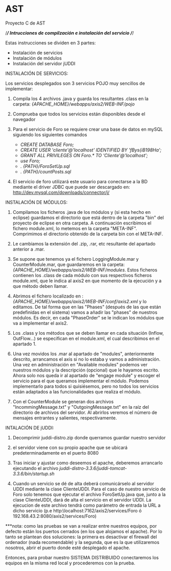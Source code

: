 # AST
Proyecto C de AST

/*********************************************************/
  Intrucciones de compilzación e instalación del servicio
/*********************************************************/

Estas instrucciones se dividen en 3 partes:
  - Instalación de servicios
  - Instalación de módulos
  - Instalación del servidor jUDDI

INSTALACIÓN DE SERVICIOS:

Los servicios desplegados son 3 servicios POJO muy sencillos de implementar:
1. Compila los 4 archivos .java y guarda los resultantes .class en la carpeta: _{APACHE_HOME}/webapps/axis2/WEB-INF/pojo_

2. Comprueba que todos los servicios están disponibles desde el navegador

3. Para el servicio de Foro se requiere crear una base de datos en mySQL siguiendo los siguientes comandos
    - _CREATE DATABASE Foro;_
    - _CREATE USER 'cliente'@'localhost' IDENTIFIED BY 'fBys{iB198Ha';_
    - _GRANT ALL PRIVILEGES ON Foro.* TO 'Cliente'@'localhost';_
    - _use Foro;_
    - _\. {PATH}/ForoSetUp.sql_
    - _\. {PATH}/countPosts.sql_

4. El servicio de foro utilizará este usuario para conectarse a la BD mediante el driver JDBC que puede ser descargado en: http://dev.mysql.com/downloads/connector/j/
    


INSTALACIÓN DE MÓDULOS:

1. Compilamos los ficheros .java de los módulos y (si esta hecho en eclipse) guardamos el directorio que está dentro de la carpeta "bin" del proyecto de eclipse en otra carpeta. A continuación escribimos el fichero module.xml, lo metemos en la carpeta "META-INF". Comprimimos el directorio obtenido de la carpeta bin con el META-INF.

2. Le cambiamos la extensión del .zip, .rar, etc resultante del apartado anterior a .mar.

3. Se supone que tenemos ya el fichero LoggingModule.mar y CounterModule.mar, que guardaremos en la carpeta: _{APACHE_HOME}/webapps/axis2/WEB-INF/modules_. Estos ficheros contienen los .class de cada módulo con sus respectivos ficheros module.xml, que le indica al axis2 en que momento de la ejecución y a que método deben llamar.

4. Abrimos el fichero localizado en : _{APACHE_HOME}/webapps/axis2/WEB-INF/conf/axis2.xml_ y lo editamos. De tal forma que en las "Phases" (después de las que están predefinidas en el sistema) vamos a añadir las "phases" de nuestros módulos. Es decir, en cada "PhaseOrder" se le indican los módulos que va a implementar el axis2.

5. Los .class y los métodos que se deben llamar en cada situación (Inflow, OutFlow...) se especifican en el module.xml, el cual describimos en el apartado 1.

6. Una vez movidos los .mar al apartado de "modules", anteriormente descrito, arrancamos el axis si no lo estaba y vamos a administración. Una vez en administración en "Available modules" podemos ver nuestros módulos y la descripción (opcional) que le hayamos escrito. Ahora solo nos queda ir al apartado de "engage module" y escoger el servicio para el que queramos implementar el módulo. Podemos implementarlo para todos si quisiésemos, pero no todos los servicios están adaptados a las funcionalidades que realiza el módulo.

7. Con el CounterModule se generan dos archivos "IncommingMessage.txt" y "OutgoingMessage.txt" en la raíz del directorio de archivos del servidor. Al abrirlos veremos el número de mensajes entrantes y salientes, respectivamente.

INTALACIÓN DE jUDDI:

1. Decomprimir juddi-distro.zip donde querramos guardar nuestro servidor

2. el servidor viene con su propio apache que se ubicará predeterminadamente en el puerto 8080

3. Tras iniciar y ajustar como deseemos el apache, deberemos arrancarlo ejecutando el archivo _juddi-distro-3.3.6/juddi-tomcat-3.3.6/bin/startup.sh_ 

4. Cuando un servicio se dé de alta deberá comunicárselo al servidor UDDI mediante la clase ClienteUDDI. Para el caso de nuestro servicio de Foro solo tenemos que ejecutar el archivo ForoSetUp.java que, junto a la clase ClienteUDDI, dará de alta el servicio en el servidor UDDI. La ejecucion de este archivo tendrá como parámetro de entrada la URL a dicho servicio (p.e http:\\localhost:7162/axis2/services/Foro ó 192.168.43.2:8080/axis2/services/Foro)


***nota: como las pruebas se van a realizar entre nuestros equipos, por defecto están los puertos cerrados (en los que alojamos el apache). Por lo tanto se plantean dos soluciones: la primera es desactivar el firewall del ordenador (nada recomendable) y la segunda, que es la que utilizaremos nosotros, abrir el puerto donde esté desplegado el apache.

Entonces, para probar nuestro SISTEMA DISTRIBUIDO conectaremos los equipos en la misma red local y procederemos con la prueba.
